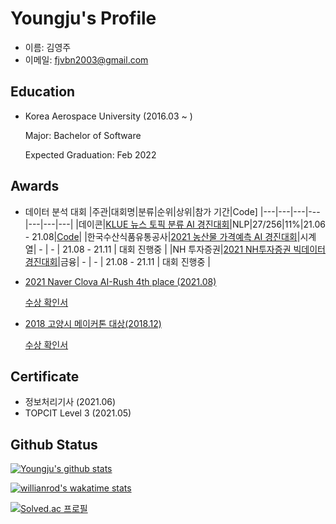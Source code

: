 # Youngju's Profile
- 이름: 김영주
- 이메일: fjvbn2003@gmail.com

## Education
- Korea Aerospace University (2016.03 ~  )

  Major: Bachelor of Software

  Expected Graduation: Feb 2022


## Awards
- 데이터 분석 대회
  |주관|대회명|분류|순위|상위|참가 기간|Code]
  |---|---|---|---|---|---|---|
  |데이콘|[KLUE 뉴스 토픽 분류 AI 경진대회](https://dacon.io/competitions/official/235747/overview/description)|NLP|27/256|11%|21.06 - 21.08|[Code](https://dacon.io/competitions/official/235747/codeshare/3050?page=1&dtype=recent)|
  |한국수산식품유통공사|[2021 농산물 가격예측 AI 경진대회](https://dacon.io/competitions/official/235801/overview/description)|시계열| - | - | 21.08 - 21.11 | 대회 진행중 |
  |NH 투자증권|[2021 NH투자증권 빅데이터 경진대회](https://dacon.io/competitions/official/235798/overview/description)|금융| - | - | 21.08 - 21.11 | 대회 진행중 |
  

- [2021 Naver Clova AI-Rush 4th place (2021.08)](https://campaign.naver.com/clova_airush/)

  [수상 확인서](./naver_airush_2021/airush2021_수상확인서_short.png)
- [2018 고양시 메이커톤 대상(2018.12)](https://www.mygoyang.com/news/articleView.html?idxno=49180)

  [수상 확인서](
    ./goyang/고양시_메이커톤_수상확인서.jpg
  )

## Certificate
- 정보처리기사 (2021.06)
- TOPCIT Level 3 (2021.05)

## Github Status

[![Youngju's github stats](https://github-readme-stats.vercel.app/api?username=fjvbn2003)](https://github.com/anuraghazra/github-readme-stats)

[![willianrod's wakatime stats](https://github-readme-stats.vercel.app/api/wakatime?username=fjvbn2003)](https://github.com/anuraghazra/github-readme-stats)

[![Solved.ac
프로필](http://mazassumnida.wtf/api/generate_badge?boj=fjvbn2003)](https://solved.ac/fjvbn2003)

